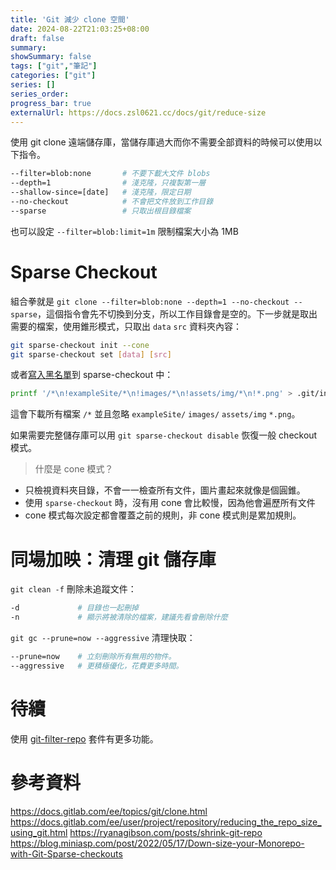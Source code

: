 ```yaml
---
title: 'Git 減少 clone 空間'
date: 2024-08-22T21:03:25+08:00
draft: false
summary: 
showSummary: false
tags: ["git","筆記"]
categories: ["git"]
series: []
series_order: 
progress_bar: true
externalUrl: https://docs.zsl0621.cc/docs/git/reduce-size
---
```


使用 git clone 遠端儲存庫，當儲存庫過大而你不需要全部資料的時候可以使用以下指令。

```sh
--filter=blob:none       # 不要下載大文件 blobs
--depth=1                # 淺克隆，只複製第一層
--shallow-since=[date]   # 淺克隆，限定日期
--no-checkout            # 不會把文件放到工作目錄
--sparse                 # 只取出根目錄檔案
```

也可以設定 `--filter=blob:limit=1m` 限制檔案大小為 1MB

# Sparse Checkout

組合拳就是 `git clone --filter=blob:none --depth=1 --no-checkout --sparse`，這個指令會先不切換到分支，所以工作目錄會是空的。下一步就是取出需要的檔案，使用錐形模式，只取出 `data` `src` 資料夾內容：

```sh
git sparse-checkout init --cone
git sparse-checkout set [data] [src]
```

或者[寫入黑名單](https://ryanagibson.com/posts/shrink-git-repo/#as-a-user)到 sparse-checkout 中：

```sh
printf '/*\n!exampleSite/*\n!images/*\n!assets/img/*\n!*.png' > .git/info/sparse-checkout && git checkout
```

這會下載所有檔案 `/*` 並且忽略 `exampleSite/` `images/` `assets/img`  `*.png`。

如果需要完整儲存庫可以用 `git sparse-checkout disable` 恢復一般 checkout 模式。

> 什麼是 cone 模式？

- 只檢視資料夾目錄，不會一一檢查所有文件，圖片畫起來就像是個圓錐。
- 使用 `sparse-checkout` 時，沒有用 cone 會比較慢，因為他會遍歷所有文件
- cone 模式每次設定都會覆蓋之前的規則，非 cone 模式則是累加規則。

# 同場加映：清理 git 儲存庫

`git clean -f` 刪除未追蹤文件：

```sh
-d             # 目錄也一起刪掉
-n             # 顯示將被清除的檔案，建議先看會刪除什麼
```

`git gc --prune=now --aggressive` 清理快取：

```sh
--prune=now    # 立刻刪除所有無用的物件。
--aggressive   # 更積極優化，花費更多時間。
```

# 待續

使用 [git-filter-repo](https://github.com/newren/git-filter-repo) 套件有更多功能。

# 參考資料

https://docs.gitlab.com/ee/topics/git/clone.html
https://docs.gitlab.com/ee/user/project/repository/reducing_the_repo_size_using_git.html
https://ryanagibson.com/posts/shrink-git-repo
https://blog.miniasp.com/post/2022/05/17/Down-size-your-Monorepo-with-Git-Sparse-checkouts
